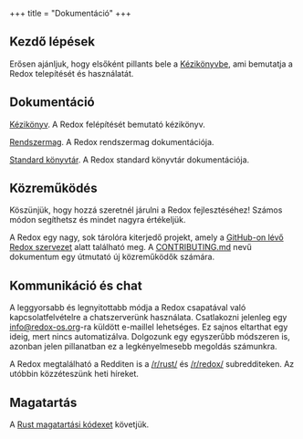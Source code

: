 +++
title = "Dokumentáció"
+++

## Kezdő lépések

Erősen ajánljuk, hogy elsőként pillants bele a [Kézikönyvbe](https://doc.redox-os.org/book/), ami bemutatja a Redox telepítését és használatát.

## Dokumentáció

[Kézikönyv](https://doc.redox-os.org/book/). A Redox felépítését bemutató kézikönyv.

[Rendszermag](https://doc.redox-os.org/kernel/kernel/). A Redox rendszermag dokumentációja.

[Standard könyvtár](https://doc.redox-os.org/std/std/). A Redox standard könyvtár dokumentációja.

## Közreműködés

Köszünjük, hogy hozzá szeretnél járulni a Redox fejlesztéséhez!
Számos módon segíthetsz és mindet nagyra értékeljük.

A Redox egy nagy, sok tárolóra kiterjedő projekt, amely a [GitHub-on lévő Redox szervezet](https://github.com/redox-os) alatt található meg. A [CONTRIBUTING.md](https://github.com/redox-os/redox/blob/master/CONTRIBUTING.md) nevű dokumentum egy útmutató új közreműködők számára.

## Kommunikáció és chat

A leggyorsabb és legnyitottabb módja a Redox csapatával való kapcsolatfelvételre a chatszerverünk használata. Csatlakozni jelenleg egy [info@redox-os.org](mailto:info@redox-os.org)-ra küldött e-maillel lehetséges. Ez sajnos eltarthat egy ideig, mert nincs automatizálva. Dolgozunk egy egyszerűbb módszeren is, azonban jelen pillanatban ez a legkényelmesebb megoldás számunkra.

A Redox megtalálható a Redditen is a [/r/rust/](https://www.reddit.com/r/rust) és [/r/redox/](https://www.reddit.com/r/redox) subredditeken. Az utóbbin közzéteszünk heti híreket.

## Magatartás

A [Rust magatartási kódexet](http://www.rust-lang.org/conduct.html) követjük.
